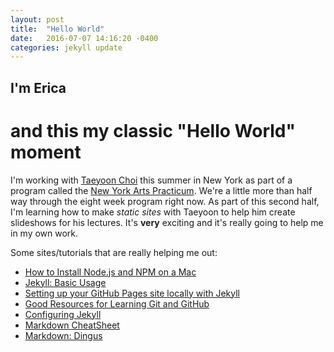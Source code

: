 ```yaml
---
layout: post
title:  "Hello World"
date:   2016-07-07 14:16:20 -0400
categories: jekyll update
---
```


## I'm Erica ##

# and this my classic "Hello World" moment #

I'm working with [Taeyoon Choi](http://taeyoonchoi.com/) this summer in New York as part of a program called the [New York Arts Practicum](http://www.artspracticum.org/). We're a little more than half way through the eight week program right now. As part of this second half, I'm learning how to make *static sites* with Taeyoon to help him create slideshows for his lectures. It's **very** exciting and it's really going to help me in my own work.

   
Some sites/tutorials that are really helping me out:

*  [How to Install Node.js and NPM on a Mac](http://blog.teamtreehouse.com/install-node-js-npm-mac)
*  [Jekyll: Basic Usage](https://jekyllrb.com/docs/usage/)
*  [Setting up your GitHub Pages site locally with Jekyll](https://help.github.com/articles/setting-up-your-github-pages-site-locally-with-jekyll/)
* [Good Resources for Learning Git and GitHub](https://help.github.com/articles/good-resources-for-learning-git-and-github/)
* [Configuring Jekyll](https://help.github.com/articles/configuring-jekyll/)
* [Markdown CheatSheet](https://github.com/adam-p/markdown-here/wiki/Markdown-Cheatsheet)
* [Markdown: Dingus](https://daringfireball.net/projects/markdown/dingus)

